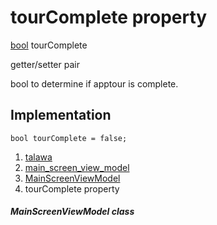 
<div>

# tourComplete property

</div>


[bool](https://api.flutter.dev/flutter/dart-core/bool-class.html)
tourComplete


getter/setter pair




bool to determine if apptour is complete.



## Implementation

``` language-dart
bool tourComplete = false;
```







1.  [talawa](../../index.md)
2.  [main_screen_view_model](../../view_model_main_screen_view_model/)
3.  [MainScreenViewModel](../../view_model_main_screen_view_model/MainScreenViewModel-class.md)
4.  tourComplete property

##### MainScreenViewModel class







